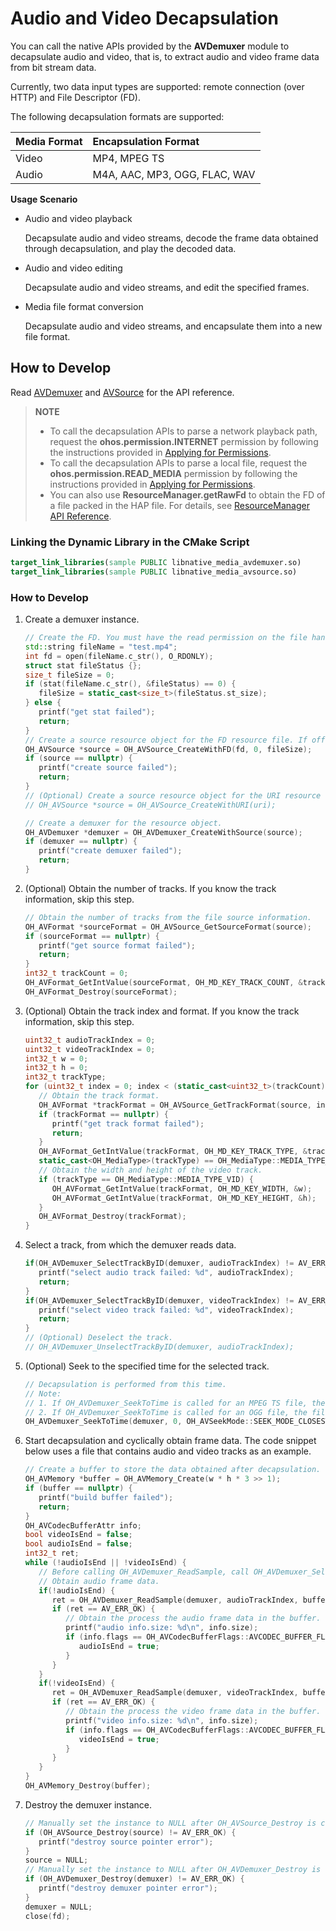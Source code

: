 # Audio and Video Decapsulation

You can call the native APIs provided by the **AVDemuxer** module to decapsulate audio and video, that is, to extract audio and video frame data from bit stream data.

Currently, two data input types are supported: remote connection (over HTTP) and File Descriptor (FD).

The following decapsulation formats are supported:

| Media Format | Encapsulation Format                     |
| -------- | :----------------------------|
| Video    | MP4, MPEG TS                 |
| Audio     | M4A, AAC, MP3, OGG, FLAC, WAV|



**Usage Scenario**

- Audio and video playback
  
  Decapsulate audio and video streams, decode the frame data obtained through decapsulation, and play the decoded data.

- Audio and video editing
  
  Decapsulate audio and video streams, and edit the specified frames.

- Media file format conversion

  Decapsulate audio and video streams, and encapsulate them into a new file format.

## How to Develop
Read [AVDemuxer](../reference/native-apis/_a_v_demuxer.md) and [AVSource](../reference/native-apis/_a_v_source.md) for the API reference.

> **NOTE**
>
> - To call the decapsulation APIs to parse a network playback path, request the **ohos.permission.INTERNET** permission by following the instructions provided in [Applying for Permissions](../security/accesstoken-guidelines.md).
> - To call the decapsulation APIs to parse a local file, request the **ohos.permission.READ_MEDIA** permission by following the instructions provided in [Applying for Permissions](../security/accesstoken-guidelines.md).
> - You can also use **ResourceManager.getRawFd** to obtain the FD of a file packed in the HAP file. For details, see [ResourceManager API Reference](../reference/apis/js-apis-resource-manager.md#getrawfd9).

### Linking the Dynamic Library in the CMake Script
``` cmake
target_link_libraries(sample PUBLIC libnative_media_avdemuxer.so)
target_link_libraries(sample PUBLIC libnative_media_avsource.so)
```

### How to Develop

1. Create a demuxer instance.

   ``` c++
   // Create the FD. You must have the read permission on the file handle when opening the file.
   std::string fileName = "test.mp4";
   int fd = open(fileName.c_str(), O_RDONLY);
   struct stat fileStatus {};
   size_t fileSize = 0;
   if (stat(fileName.c_str(), &fileStatus) == 0) {
      fileSize = static_cast<size_t>(fileStatus.st_size);
   } else {
      printf("get stat failed");
      return;
   }
   // Create a source resource object for the FD resource file. If offset is not the start position of the file or size is not the actual file size, the data obtained may be incomplete. Consequently, the source resource object may fail to create or subsequent decapsulation may fail.
   OH_AVSource *source = OH_AVSource_CreateWithFD(fd, 0, fileSize);
   if (source == nullptr) {
      printf("create source failed");
      return;
   }
   // (Optional) Create a source resource object for the URI resource file.
   // OH_AVSource *source = OH_AVSource_CreateWithURI(uri);
   ```
   ```c++
   // Create a demuxer for the resource object.
   OH_AVDemuxer *demuxer = OH_AVDemuxer_CreateWithSource(source);
   if (demuxer == nullptr) {
      printf("create demuxer failed");
      return;
   }
   ```



2. (Optional) Obtain the number of tracks. If you know the track information, skip this step.

   ``` c++
   // Obtain the number of tracks from the file source information.
   OH_AVFormat *sourceFormat = OH_AVSource_GetSourceFormat(source);
   if (sourceFormat == nullptr) {
      printf("get source format failed");
      return;
   }
   int32_t trackCount = 0;
   OH_AVFormat_GetIntValue(sourceFormat, OH_MD_KEY_TRACK_COUNT, &trackCount);
   OH_AVFormat_Destroy(sourceFormat);
   ```

   

3. (Optional) Obtain the track index and format. If you know the track information, skip this step.

   ``` c++
   uint32_t audioTrackIndex = 0;
   uint32_t videoTrackIndex = 0;
   int32_t w = 0;
   int32_t h = 0;
   int32_t trackType;
   for (uint32_t index = 0; index < (static_cast<uint32_t>(trackCount)); index++) {
      // Obtain the track format.
      OH_AVFormat *trackFormat = OH_AVSource_GetTrackFormat(source, index);
      if (trackFormat == nullptr) {
         printf("get track format failed");
         return;
      }
      OH_AVFormat_GetIntValue(trackFormat, OH_MD_KEY_TRACK_TYPE, &trackType);
      static_cast<OH_MediaType>(trackType) == OH_MediaType::MEDIA_TYPE_AUD ? audioTrackIndex = index : videoTrackIndex = index;
      // Obtain the width and height of the video track.
      if (trackType == OH_MediaType::MEDIA_TYPE_VID) {
         OH_AVFormat_GetIntValue(trackFormat, OH_MD_KEY_WIDTH, &w);
         OH_AVFormat_GetIntValue(trackFormat, OH_MD_KEY_HEIGHT, &h);
      }
      OH_AVFormat_Destroy(trackFormat);
   }
   ```

   

4. Select a track, from which the demuxer reads data.

   ``` c++
   if(OH_AVDemuxer_SelectTrackByID(demuxer, audioTrackIndex) != AV_ERR_OK){
      printf("select audio track failed: %d", audioTrackIndex);
      return;
   }
   if(OH_AVDemuxer_SelectTrackByID(demuxer, videoTrackIndex) != AV_ERR_OK){
      printf("select video track failed: %d", videoTrackIndex);
      return;
   }
   // (Optional) Deselect the track.
   // OH_AVDemuxer_UnselectTrackByID(demuxer, audioTrackIndex);
   ```



5. (Optional) Seek to the specified time for the selected track.

   ``` c++
   // Decapsulation is performed from this time.
   // Note:
   // 1. If OH_AVDemuxer_SeekToTime is called for an MPEG TS file, the target position may be a non-key frame. You can then call OH_AVDemuxer_ReadSample to check whether the current frame is a key frame based on the obtained OH_AVCodecBufferAttr. If it is a non-key frame, which causes display issues on the application side, cyclically read the frames until you reach the first key frame, where you can perform processing such as decoding.
   // 2. If OH_AVDemuxer_SeekToTime is called for an OGG file, the file seeks to the start of the time interval (second) where the input parameter millisecond is located, which may cause a certain number of frame errors.
   OH_AVDemuxer_SeekToTime(demuxer, 0, OH_AVSeekMode::SEEK_MODE_CLOSEST_SYNC);
   ```

6. Start decapsulation and cyclically obtain frame data. The code snippet below uses a file that contains audio and video tracks as an example.

   ``` c++
   // Create a buffer to store the data obtained after decapsulation.
   OH_AVMemory *buffer = OH_AVMemory_Create(w * h * 3 >> 1);
   if (buffer == nullptr) {
      printf("build buffer failed");
      return;
   }
   OH_AVCodecBufferAttr info;
   bool videoIsEnd = false;
   bool audioIsEnd = false;
   int32_t ret;
   while (!audioIsEnd || !videoIsEnd) {
      // Before calling OH_AVDemuxer_ReadSample, call OH_AVDemuxer_SelectTrackByID to select the track from which the demuxer reads data.
      // Obtain audio frame data.
      if(!audioIsEnd) {
         ret = OH_AVDemuxer_ReadSample(demuxer, audioTrackIndex, buffer, &info);
         if (ret == AV_ERR_OK) {
            // Obtain the process the audio frame data in the buffer.
            printf("audio info.size: %d\n", info.size);
            if (info.flags == OH_AVCodecBufferFlags::AVCODEC_BUFFER_FLAGS_EOS) {
               audioIsEnd = true;
            }
         }
      }
      if(!videoIsEnd) {
         ret = OH_AVDemuxer_ReadSample(demuxer, videoTrackIndex, buffer, &info);
         if (ret == AV_ERR_OK) {
            // Obtain the process the video frame data in the buffer.
            printf("video info.size: %d\n", info.size);
            if (info.flags == OH_AVCodecBufferFlags::AVCODEC_BUFFER_FLAGS_EOS) {
               videoIsEnd = true;
            }
         }
      }
   }
   OH_AVMemory_Destroy(buffer);
   ```

   

7. Destroy the demuxer instance.

   ``` c++
   // Manually set the instance to NULL after OH_AVSource_Destroy is called. Do not call this API repeatedly for the same instance; otherwise, a program error occurs.
   if (OH_AVSource_Destroy(source) != AV_ERR_OK) {
      printf("destroy source pointer error");
   }
   source = NULL;
   // Manually set the instance to NULL after OH_AVDemuxer_Destroy is called. Do not call this API repeatedly for the same instance; otherwise, a program error occurs.
   if (OH_AVDemuxer_Destroy(demuxer) != AV_ERR_OK) {
      printf("destroy demuxer pointer error");
   }
   demuxer = NULL;
   close(fd);
   ```
